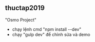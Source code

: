 ## thuctap2019
"Osmo Project"
- chạy lệnh cmd "npm install --dev"
- chạy "gulp dev" để chỉnh sửa và demo
